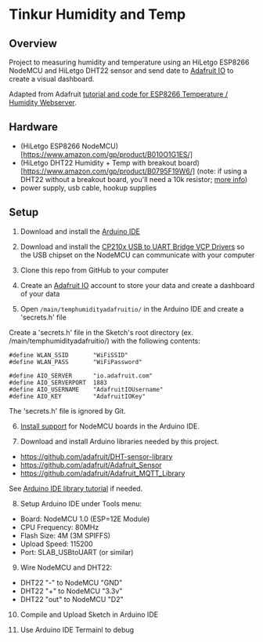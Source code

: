 # Tinkur Humidity and Temp

## Overview

Project to measuring humidity and temperature using an HiLetgo ESP8266 NodeMCU and HiLetgo DHT22 sensor and send date to [Adafruit IO](https://io.adafruit.com/) to create a visual dashboard.

Adapted from Adafruit [tutorial and code for ESP8266 Temperature / Humidity Webserver](https://learn.adafruit.com/esp8266-temperature-slash-humidity-webserver/wiring).

## Hardware

* (HiLetgo ESP8266 NodeMCU)[https://www.amazon.com/gp/product/B010O1G1ES/]
* (HiLetgo DHT22 Humidity + Temp with breakout board)[https://www.amazon.com/gp/product/B0795F19W6/] (note: if using a DHT22 without a breakout board, you'll need a 10k resistor; [more info](https://learn.adafruit.com/esp8266-temperature-slash-humidity-webserver/wiring))
* power supply, usb cable, hookup supplies

## Setup

1. Download and install the [Arduino IDE](https://www.arduino.cc/en/Main/Software)

2. Download and install the [CP210x USB to UART Bridge VCP Drivers](https://www.silabs.com/products/development-tools/software/usb-to-uart-bridge-vcp-drivers) so the USB chipset on the NodeMCU can communicate with your computer

3. Clone this repo from GitHub to your computer

4. Create an [Adafruit IO](https://io.adafruit.com/) account to store your data and create a dashboard of your data

5. Open `/main/temphumidityadafruitio/` in the Arduino IDE and create a 'secrets.h' file

Create a 'secrets.h' file in the Sketch's root directory (ex. /main/temphumidityadafruitio/) with the following contents:

~~~
#define WLAN_SSID       "WiFiSSID"
#define WLAN_PASS       "WiFiPassword"

#define AIO_SERVER      "io.adafruit.com"
#define AIO_SERVERPORT  1883
#define AIO_USERNAME    "AdafruitIOUsername"
#define AIO_KEY         "AdafruitIOKey"
~~~

The 'secrets.h' file is ignored by Git.

6. [Install support](https://learn.adafruit.com/add-boards-arduino-v164/) for NodeMCU boards in the Arduino IDE.

7. Download and install Arduino libraries needed by this project.

* https://github.com/adafruit/DHT-sensor-library
* https://github.com/adafruit/Adafruit_Sensor
* https://github.com/adafruit/Adafruit_MQTT_Library

See [Arduino IDE library tutorial](https://learn.adafruit.com/adafruit-all-about-arduino-libraries-install-use/arduino-libraries) if needed.

8. Setup Arduino IDE under Tools menu:
  * Board: NodeMCU 1.0 (ESP=12E Module)
  * CPU Frequency: 80MHz
  * Flash Size: 4M (3M SPIFFS)
  * Upload Speed: 115200
  * Port: SLAB_USBtoUART (or similar)

9. Wire NodeMCU and DHT22:
* DHT22 "-" to NodeMCU "GND"
* DHT22 "+" to NodeMCU "3.3v"
* DHT22 "out" to NodeMCU "D2"

10. Compile and Upload Sketch in Arduino IDE

11. Use Arduino IDE Termainl to debug
